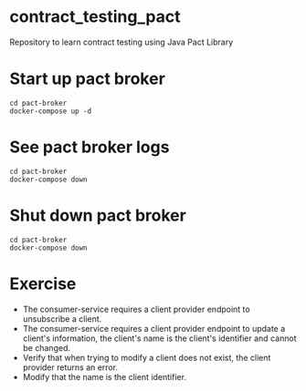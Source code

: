 # contract_testing_pact
Repository to learn contract testing using Java Pact Library

# Start up pact broker
```
cd pact-broker
docker-compose up -d
```
# See pact broker logs
```
cd pact-broker
docker-compose down
```

# Shut down pact broker
```
cd pact-broker
docker-compose down
```

# Exercise

- The consumer-service requires a client provider endpoint to unsubscribe a client.
- The consumer-service requires a client provider endpoint to update a client's information, the client's name is the client's identifier and cannot be changed.
- Verify that when trying to modify a client does not exist, the client provider returns an error.
- Modify that the name is the client identifier.
